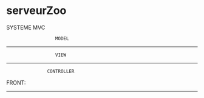 # serveurZoo
SYSTEME MVC

                      MODEL

----------------------------------------------------------------
                      VIEW

----------------------------------------------------------------
                   CONTROLLER
FRONT:

----------------------------------------------------------------
